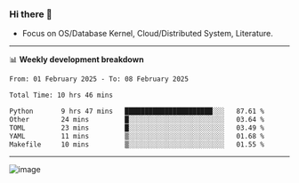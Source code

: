 ### Hi there 👋
<!-- * Daily Meditation via Leetcode/Competitive-Programming. -->
* Focus on OS/Database Kernel, Cloud/Distributed System, Literature.

-------

📊 **Weekly development breakdown**
<!--START_SECTION:waka-->

```txt
From: 01 February 2025 - To: 08 February 2025

Total Time: 10 hrs 46 mins

Python       9 hrs 47 mins   ██████████████████████░░░   87.61 %
Other        24 mins         █░░░░░░░░░░░░░░░░░░░░░░░░   03.64 %
TOML         23 mins         █░░░░░░░░░░░░░░░░░░░░░░░░   03.49 %
YAML         11 mins         ▒░░░░░░░░░░░░░░░░░░░░░░░░   01.68 %
Makefile     10 mins         ▒░░░░░░░░░░░░░░░░░░░░░░░░   01.55 %
```

<!--END_SECTION:waka-->

-------

<!-- [![Leetcode Stats](https://leetcard.jacoblin.cool/hzhang413?font=Fira+Mono)](https://leetcode.com/fxrc) -->
![image](./cyberpunk-ghost-in-the-shell.gif)
<!--![image](./gis-archive.png)-->
